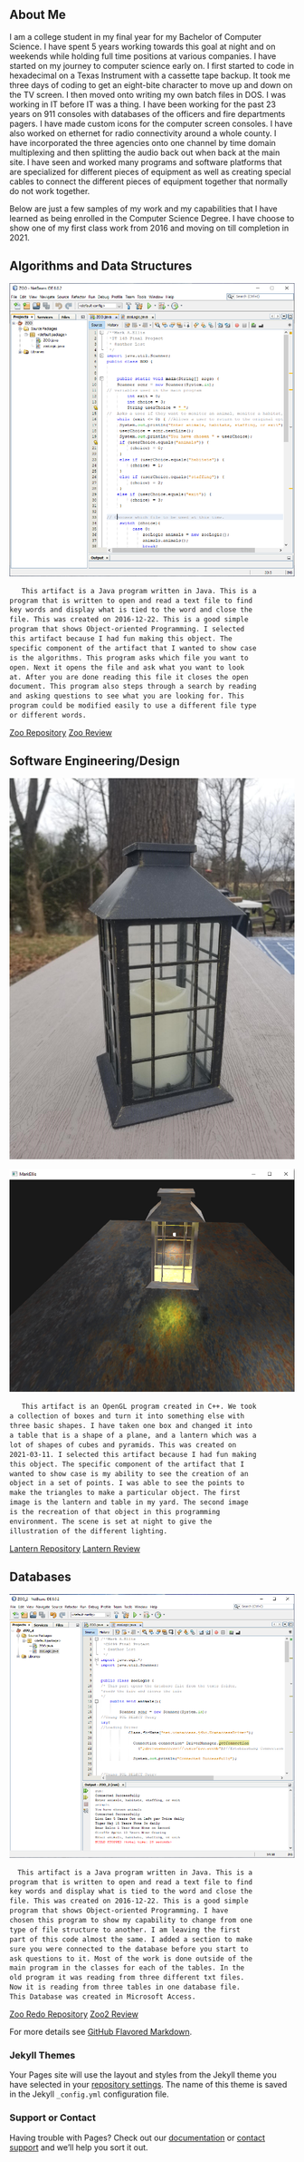 ## About Me

   I am a college student in my final year for my Bachelor of Computer Science. I have spent 5 years working towards this goal at night and on weekends while holding full time positions at various companies. I have started on my journey to computer science early on. I first started to code in hexadecimal on a Texas Instrument with a cassette tape backup. It took me three days of coding to get an eight-bite character to move up and down on the TV screen. I then moved onto writing my own batch files in DOS. I was working in IT before IT was a thing. I have been working for the past 23 years on 911 consoles with databases of the officers and fire departments pagers. I have made custom icons for the computer screen consoles. I have also worked on ethernet for radio connectivity around a whole county. I have incorporated the three agencies onto one channel by time domain multiplexing and then splitting the audio back out when back at the main site. I have seen and worked many programs and software platforms that are specialized for different pieces of equipment as well as creating special cables to connect the different pieces of equipment together that normally do not work together.

   Below are just a few samples of my work and my capabilities that I have learned as being enrolled in the Computer Science Degree. I have choose to show one of my first class work from 2016 and moving on till completion in 2021.



## **Algorithms and Data Structures**

![Image](Zoo.PNG)

```markdown
   This artifact is a Java program written in Java. This is a
program that is written to open and read a text file to find
key words and display what is tied to the word and close the
file. This was created on 2016-12-22. This is a good simple
program that shows Object-oriented Programming. I selected 
this artifact because I had fun making this object. The 
specific component of the artifact that I wanted to show case
is the algorithms. This program asks which file you want to
open. Next it opens the file and ask what you want to look
at. After you are done reading this file it closes the open 
document. This program also steps through a search by reading
and asking questions to see what you are looking for. This
program could be modified easily to use a different file type
or different words.
```
[Zoo Repository](ZOO3.zip)        [Zoo Review](IT145review.mp4)


## **Software Engineering/Design**
![Image](mod2milestone2.jpg)

![Image](lantern.PNG)




```markdown
   This artifact is an OpenGL program created in C++. We took
a collection of boxes and turn it into something else with
three basic shapes. I have taken one box and changed it into
a table that is a shape of a plane, and a lantern which was a
lot of shapes of cubes and pyramids. This was created on
2021-03-11. I selected this artifact because I had fun making
this object. The specific component of the artifact that I
wanted to show case is my ability to see the creation of an
object in a set of points. I was able to see the points to
make the triangles to make a particular object. The first
image is the lantern and table in my yard. The second image
is the recreation of that object in this programming
environment. The scene is set at night to give the
illustration of the different lighting.
```
[Lantern Repository](Lantern.zip )        [Lantern Review](LanternReview.mp4)




## **Databases**

![Image](Zoo2.PNG)

```markdown
  This artifact is a Java program written in Java. This is a 
program that is written to open and read a text file to find
key words and display what is tied to the word and close the
file. This was created on 2016-12-22. This is a good simple
program that shows Object-oriented Programming. I have
chosen this program to show my capability to change from one
type of file structure to another. I am leaving the first 
part of this code almost the same. I added a section to make
sure you were connected to the database before you start to
ask questions to it. Most of the work is done outside of the
main program in the classes for each of the tables. In the
old program it was reading from three different txt files. 
Now it is reading from three tables in one database file. 
This Database was created in Microsoft Access.
```
[Zoo Redo Repository](Zoo2.zip)         [Zoo2 Review](Zoo2.mp4)



For more details see [GitHub Flavored Markdown](https://guides.github.com/features/mastering-markdown/).

### Jekyll Themes

Your Pages site will use the layout and styles from the Jekyll theme you have selected in your [repository settings](https://github.com/ShadowDweller205/CS499/settings/pages). The name of this theme is saved in the Jekyll `_config.yml` configuration file.

### Support or Contact

Having trouble with Pages? Check out our [documentation](https://docs.github.com/categories/github-pages-basics/) or [contact support](https://support.github.com/contact) and we’ll help you sort it out.

